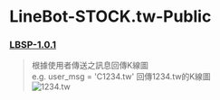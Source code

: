 # LineBot-STOCK.tw-Public

### [LBSP-1.0.1](https://github.com/hsiangjenli/LineBot-STOCK.tw-Public/tree/LBSP-1.0.1)
>根據使用者傳送之訊息回傳K線圖<br>
>e.g. user_msg = 'C1234.tw' 回傳1234.tw的K線圖<br>
>![1234.tw](https://i.imgur.com/Yx68wKa.png)
